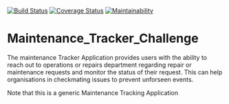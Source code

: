 [![Build Status](https://travis-ci.org/Johnpaul-Borree/Maintenance_Tracker_Challenge.svg?branch=develop)](https://travis-ci.org/Johnpaul-Borree/Maintenance_Tracker_Challenge)  [![Coverage Status](https://coveralls.io/repos/github/Johnpaul-Borree/Maintenance_Tracker_Challenge/badge.svg?branch=travisci-mocha-API-test)](https://coveralls.io/github/Johnpaul-Borree/Maintenance_Tracker_Challenge?branch=travisci-mocha-API-test)  [![Maintainability](https://api.codeclimate.com/v1/badges/58db8a2728447c6f90c8/maintainability)](https://codeclimate.com/github/Johnpaul-Borree/Maintenance_Tracker_Challenge/maintainability)

# Maintenance_Tracker_Challenge

The maintenance Tracker Application provides users with the ability to reach out to operations or repairs department regarding repair or maintenance requests and monitor the status of their request. This can help organisations in checkmating issues to prevent unforseen events.

Note that this is a generic Maintenance Tracking Application
